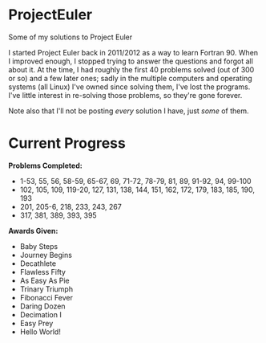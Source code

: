# ProjectEuler
Some of my solutions to Project Euler

I started Project Euler back in 2011/2012 as a way to learn Fortran 90. When I improved enough, I stopped trying to answer the questions and forgot all about it. At the time, I had roughly the first 40 problems solved (out of 300 or so) and a few later ones; sadly in the multiple computers and operating systems (all Linux) I've owned since solving them, I've lost the programs. I've little interest in re-solving those problems, so they're gone forever.

Note also that I'll not be posting *every* solution I have, just *some* of them.

# Current Progress

**Problems Completed:**
   * 1-53, 55, 56, 58-59, 65-67, 69, 71-72, 78-79, 81, 89, 91-92, 94, 99-100
   * 102, 105, 109, 119-20, 127, 131, 138, 144, 151, 162, 172, 179, 183, 185, 190, 193
   * 201, 205-6, 218, 233, 243, 267
   * 317, 381, 389, 393, 395

**Awards Given:**
   - Baby Steps
   - Journey Begins
   - Decathlete
   - Flawless Fifty
   - As Easy As Pie
   - Trinary Triumph
   - Fibonacci Fever
   - Daring Dozen
   - Decimation I
   - Easy Prey
   - Hello World!
